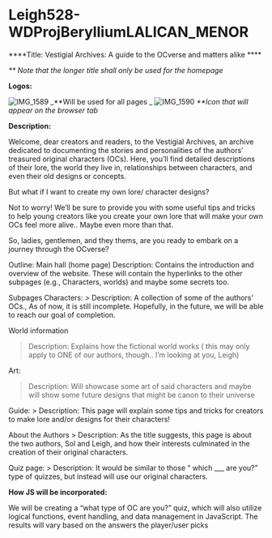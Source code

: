 # Leigh528-WDProjBerylliumLALICAN_MENOR
****Title: Vestigial Archives: A guide to the OCverse and matters alike ****

_** Note that the longer title shall only be used for the homepage_

**Logos:**


![IMG_1589](https://github.com/user-attachments/assets/7c0df884-ef1b-4145-b431-ca67c1f2a06e)
_**Will be used for all pages   _
![IMG_1590](https://github.com/user-attachments/assets/3b00e723-f4bf-49f9-813c-dba3d70fd311) 
_**Icon that will appear on the browser tab_


**Description:**

Welcome, dear creators and readers, to the Vestigial Archives, an archive dedicated to documenting the stories and personalities of the authors’ treasured original characters (OCs). Here, you’ll find detailed descriptions of their lore, the world they live in, relationships between characters, and even their old designs or concepts.

But what if I want to create my own lore/ character designs?

Not to worry! We’ll be sure to provide you with some useful tips and tricks to help young creators like you create your own lore that will make your own OCs feel more alive.. Maybe even more than that.

So, ladies, gentlemen, and they thems, are you ready to embark on a journey through the OCverse?

Outline:
Main hall (home page)
Description: Contains the introduction and overview of the website. These will contain the hyperlinks to the other subpages (e.g., Characters, worlds) and maybe some secrets too. 

Subpages 
Characters: 
                         > Description: A collection of some of the authors' OCs., As of now, it is still incomplete. Hopefully, in the future, we will be able to reach our goal of completion.  

World information
 > Description:  Explains how the fictional world works ( this may only apply to ONE of our authors, though.. I’m looking at you, Leigh)

Art:
 > Description: Will showcase some art of said characters and maybe will show some future designs that might be canon to their universe

Guide: 
		  > Description: This page will explain some tips and tricks for creators to make lore and/or designs for their characters!

About the Authors
		 > Description: As the title suggests, this page is about the two authors, Sol and Leigh, and how their interests culminated in the creation of their original characters.

Quiz page:
 		 > Description: It would be similar to those “ which ___ are you?” type of quizzes, but instead will use our original characters. 



<b>How JS will be incorporated:</b>

 We will be creating a “what type of OC are you?” quiz, which will also utilize logical functions, event handling, and data management in JavaScript. The results will vary based on the answers the player/user picks







